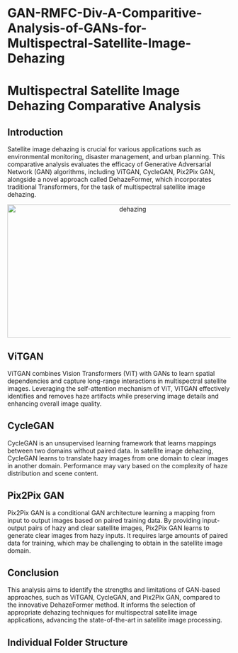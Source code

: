 # GAN-RMFC-Div-A-Comparitive-Analysis-of-GANs-for-Multispectral-Satellite-Image-Dehazing
# Multispectral Satellite Image Dehazing Comparative Analysis

## Introduction
Satellite image dehazing is crucial for various applications such as environmental monitoring, disaster management, and urban planning. This comparative analysis evaluates the efficacy of Generative Adversarial Network (GAN) algorithms, including ViTGAN, CycleGAN, Pix2Pix GAN, alongside a novel approach called DehazeFormer, which incorporates traditional Transformers, for the task of multispectral satellite image dehazing.

<div align="center">
  <img height="300" width="550" alt="dehazing" src="https://miro.medium.com/v2/resize:fit:2000/1*0MFC3OkDGpLD7cKssUs37w.png">
</div>

## ViTGAN
ViTGAN combines Vision Transformers (ViT) with GANs to learn spatial dependencies and capture long-range interactions in multispectral satellite images. Leveraging the self-attention mechanism of ViT, ViTGAN effectively identifies and removes haze artifacts while preserving image details and enhancing overall image quality.

## CycleGAN
CycleGAN is an unsupervised learning framework that learns mappings between two domains without paired data. In satellite image dehazing, CycleGAN learns to translate hazy images from one domain to clear images in another domain. Performance may vary based on the complexity of haze distribution and scene content.

## Pix2Pix GAN
Pix2Pix GAN is a conditional GAN architecture learning a mapping from input to output images based on paired training data. By providing input-output pairs of hazy and clear satellite images, Pix2Pix GAN learns to generate clear images from hazy inputs. It requires large amounts of paired data for training, which may be challenging to obtain in the satellite image domain.

## Conclusion
This analysis aims to identify the strengths and limitations of GAN-based approaches, such as ViTGAN, CycleGAN, and Pix2Pix GAN, compared to the innovative DehazeFormer method. It informs the selection of appropriate dehazing techniques for multispectral satellite image applications, advancing the state-of-the-art in satellite image processing.

## Individual Folder Structure
